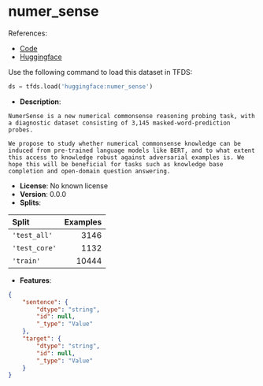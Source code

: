 # numer_sense

References:

*   [Code](https://github.com/huggingface/datasets/blob/master/datasets/numer_sense)
*   [Huggingface](https://huggingface.co/datasets/numer_sense)



Use the following command to load this dataset in TFDS:

```python
ds = tfds.load('huggingface:numer_sense')
```

*   **Description**:

```
NumerSense is a new numerical commonsense reasoning probing task, with a diagnostic dataset consisting of 3,145 masked-word-prediction probes.

We propose to study whether numerical commonsense knowledge can be induced from pre-trained language models like BERT, and to what extent this access to knowledge robust against adversarial examples is. We hope this will be beneficial for tasks such as knowledge base completion and open-domain question answering.
```

*   **License**: No known license
*   **Version**: 0.0.0
*   **Splits**:

Split  | Examples
:----- | -------:
`'test_all'` | 3146
`'test_core'` | 1132
`'train'` | 10444

*   **Features**:

```json
{
    "sentence": {
        "dtype": "string",
        "id": null,
        "_type": "Value"
    },
    "target": {
        "dtype": "string",
        "id": null,
        "_type": "Value"
    }
}
```


